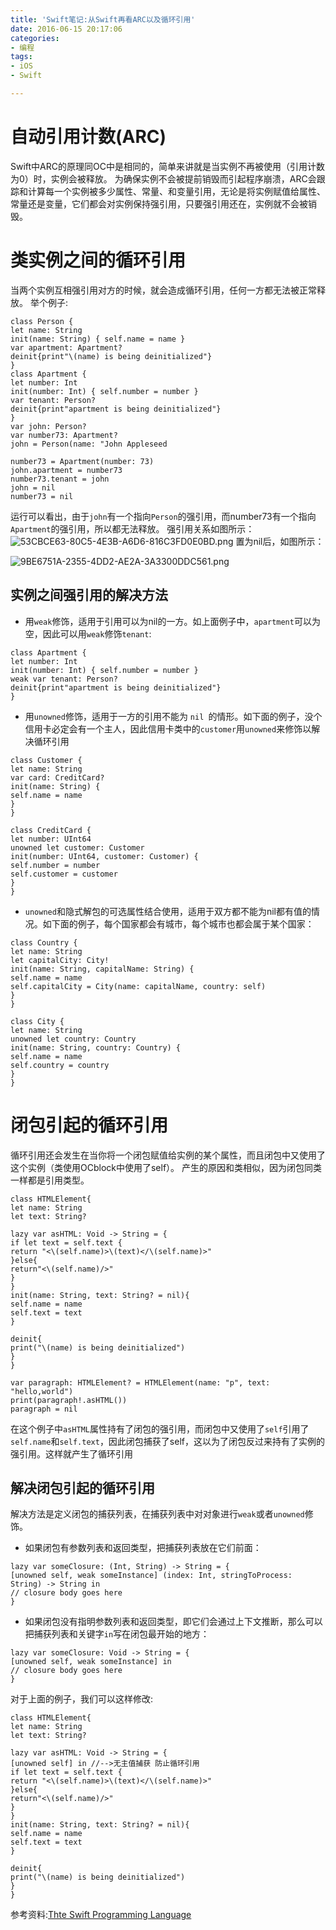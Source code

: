 ```yaml
---
title: 'Swift笔记:从Swift再看ARC以及循环引用'
date: 2016-06-15 20:17:06
categories:
- 编程
tags:
- iOS
- Swift

---
```

# 自动引用计数(ARC)
Swift中ARC的原理同OC中是相同的，简单来讲就是当实例不再被使用（引用计数为0）时，实例会被释放。
为确保实例不会被提前销毁而引起程序崩溃，ARC会跟踪和计算每一个实例被多少属性、常量、和变量引用，无论是将实例赋值给属性、常量还是变量，它们都会对实例保持强引用，只要强引用还在，实例就不会被销毁。
<!-- more -->
# 类实例之间的循环引用
当两个实例互相强引用对方的时候，就会造成循环引用，任何一方都无法被正常释放。
举个例子:
``` 
class Person {
let name: String
init(name: String) { self.name = name }
var apartment: Apartment?
deinit{print"\(name) is being deinitialized"}
}
class Apartment {
let number: Int
init(number: Int) { self.number = number }
var tenant: Person?
deinit{print"apartment is being deinitialized"}
}
var john: Person?
var number73: Apartment?
john = Person(name: "John Appleseed

number73 = Apartment(number: 73)
john.apartment = number73
number73.tenant = john
john = nil
number73 = nil
```
运行可以看出，由于`john`有一个指向`Person`的强引用，而number73有一个指向`Apartment`的强引用，所以都无法释放。
强引用关系如图所示：
![53CBCE63-80C5-4E3B-A6D6-816C3FD0E0BD.png](http://upload-images.jianshu.io/upload_images/1642800-26b7f949c21e51f7.png?imageMogr2/auto-orient/strip%7CimageView2/2/w/1240)
置为nil后，如图所示：

![9BE6751A-2355-4DD2-AE2A-3A3300DDC561.png](http://upload-images.jianshu.io/upload_images/1642800-a082fb66b29b1176.png?imageMogr2/auto-orient/strip%7CimageView2/2/w/1240)
## 实例之间强引用的解决方法
- 用`weak`修饰，适用于引用可以为nil的一方。如上面例子中，`apartment`可以为空，因此可以用`weak`修饰`tenant`:
``` 
class Apartment {
let number: Int
init(number: Int) { self.number = number }
weak var tenant: Person?
deinit{print"apartment is being deinitialized"}
}
```
- 用`unowned`修饰，适用于一方的引用不能为 `nil `的情形。如下面的例子，没个信用卡必定会有一个主人，因此信用卡类中的`customer`用`unowned`来修饰以解决循环引用
```
class Customer {
let name: String
var card: CreditCard?
init(name: String) {
self.name = name
}
}

class CreditCard {
let number: UInt64
unowned let customer: Customer
init(number: UInt64, customer: Customer) {
self.number = number
self.customer = customer
}
}
```
- `unowned`和隐式解包的可选属性结合使用，适用于双方都不能为nil都有值的情况。如下面的例子，每个国家都会有城市，每个城市也都会属于某个国家：
``` 
class Country {
let name: String
let capitalCity: City!
init(name: String, capitalName: String) {
self.name = name
self.capitalCity = City(name: capitalName, country: self)
}
}

class City {
let name: String
unowned let country: Country
init(name: String, country: Country) {
self.name = name
self.country = country
}
}
```

# 闭包引起的循环引用
循环引用还会发生在当你将一个闭包赋值给实例的某个属性，而且闭包中又使用了这个实例（类使用OCblock中使用了self）。
产生的原因和类相似，因为闭包同类一样都是引用类型。
```
class HTMLElement{
let name: String
let text: String?

lazy var asHTML: Void -> String = {
if let text = self.text {
return "<\(self.name)>\(text)</\(self.name)>"
}else{
return"<\(self.name)/>"
}
}
init(name: String, text: String? = nil){
self.name = name
self.text = text
}

deinit{
print("\(name) is being deinitialized")
}
}

var paragraph: HTMLElement? = HTMLElement(name: "p", text: "hello,world")
print(paragraph!.asHTML())
paragraph = nil
```
在这个例子中`asHTML`属性持有了闭包的强引用，而闭包中又使用了`self`引用了`self.name`和`self.text`，因此闭包捕获了self，这以为了闭包反过来持有了实例的强引用。这样就产生了循环引用
## 解决闭包引起的循环引用
解决方法是定义闭包的捕获列表，在捕获列表中对对象进行`weak`或者`unowned`修饰。
- 如果闭包有参数列表和返回类型，把捕获列表放在它们前面：
```
lazy var someClosure: (Int, String) -> String = {
[unowned self, weak someInstance] (index: Int, stringToProcess: String) -> String in
// closure body goes here
}  
```
- 如果闭包没有指明参数列表和返回类型，即它们会通过上下文推断，那么可以把捕获列表和关键字`in`写在闭包最开始的地方：
```
lazy var someClosure: Void -> String = {
[unowned self, weak someInstance] in
// closure body goes here
}  
```
对于上面的例子，我们可以这样修改:
```
class HTMLElement{
let name: String
let text: String?

lazy var asHTML: Void -> String = {
[unowned self] in //-->无主值捕获 防止循环引用
if let text = self.text {
return "<\(self.name)>\(text)</\(self.name)>"
}else{
return"<\(self.name)/>"
}
}
init(name: String, text: String? = nil){
self.name = name
self.text = text
}

deinit{
print("\(name) is being deinitialized")
}
}
```
参考资料:[Thte Swift Programming Language](https://developer.apple.com/library/ios/documentation/Swift/Conceptual/Swift_Programming_Language/index.html#//apple_ref/doc/uid/TP40014097-CH3-ID0])